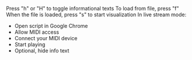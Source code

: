 Press "h" or "H" to toggle informational texts
To load from file, press "f"
When the file is loaded, press "s" to start visualization
In live stream mode:
  * Open script in Google Chrome
  * Allow MIDI access
  * Connect your MIDI device
  * Start playing
  * Optional, hide info text

